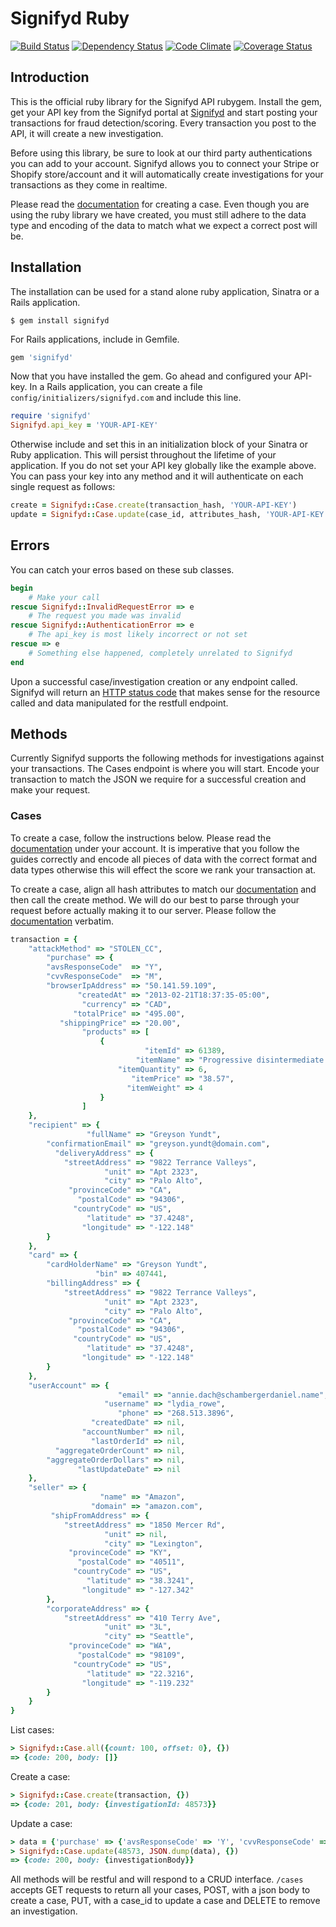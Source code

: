 # Signifyd Ruby 

[![Build Status](https://travis-ci.org/signifyd/signifyd-ruby.png?branch=master)](https://travis-ci.org/signifyd/signifyd-ruby)
[![Dependency Status](https://gemnasium.com/signifyd/signifyd-ruby.png)](https://gemnasium.com/signifyd/signifyd-ruby)
[![Code Climate](https://codeclimate.com/github/signifyd/signifyd-ruby.png)](https://codeclimate.com/github/signifyd/signifyd-ruby)
[![Coverage Status](https://coveralls.io/repos/signifyd/signifyd-ruby/badge.png?branch=master)](https://coveralls.io/r/signifyd/signifyd-ruby)

## Introduction
This is the official ruby library for the Signifyd API rubygem. Install the gem, get your API key from the Signifyd portal at [Signifyd](https://signifyd.com) and start posting your transactions for fraud detection/scoring. Every transaction you post to the API, it will create a new investigation. 

Before using this library, be sure to look at our third party authentications you can add to your account. Signifyd allows you to connect your Stripe or Shopify store/account and it will automatically create investigations for your transactions as they come in realtime. 

Please read the [documentation](https://www.signifyd.com/docs/api) for creating a case. Even though you are using the ruby library we have created, you must still adhere to the data type and encoding of the data to match what we expect a correct post will be.

## Installation 
The installation can be used for a stand alone ruby application, Sinatra or a Rails application.

	$ gem install signifyd
	
For Rails applications, include in Gemfile.

```ruby
gem 'signifyd'
```

Now that you have installed the gem. Go ahead and configured your API-key. In a Rails application, you can create a file `config/initializers/signifyd.com` and include this line. 

```ruby
require 'signifyd'
Signifyd.api_key = 'YOUR-API-KEY'
```
	
Otherwise include and set this in an initialization block of your Sinatra or Ruby application. This will persist throughout the lifetime of your application. If you do not set your API key globally like the example above. You can pass your key into any method and it will authenticate on each single request as follows:

```ruby
create = Signifyd::Case.create(transaction_hash, 'YOUR-API-KEY')
update = Signifyd::Case.update(case_id, attributes_hash, 'YOUR-API-KEY')
```

## Errors
You can catch your erros based on these sub classes. 

```ruby
begin
  	# Make your call
rescue Signifyd::InvalidRequestError => e
	# The request you made was invalid
rescue Signifyd::AuthenticationError => e
	# The api_key is most likely incorrect or not set
rescue => e
  	# Something else happened, completely unrelated to Signifyd
end
```

Upon a successful case/investigation creation or any endpoint called. Signifyd will return an [HTTP status code](http://httpstatus.es/) that makes sense for the resource called and data manipulated for the restfull endpoint.

## Methods
Currently Signifyd supports the following methods for investigations against your transactions. The Cases endpoint is where you will start. Encode your transaction to match the JSON we require for a successful creation and make your request.

### Cases
To create a case, follow the instructions below. Please read the [documentation](https://www.signifyd.com/docs/api) under your account. It is imperative that you follow the guides correctly and encode all pieces of data with the correct format and data types otherwise this will effect the score we rank your transaction at. 

To create a case, align all hash attributes to match our [documentation](https://www.signifyd.com/docs/api) and then call the create method. We will do our best to parse through your request before actually making it to our server. Please follow the [documentation](https://www.signifyd.com/docs/api) verbatim. 

```ruby
transaction = {
    "attackMethod" => "STOLEN_CC",
        "purchase" => {
        "avsResponseCode"  => "Y",
        "cvvResponseCode"  => "M",
        "browserIpAddress" => "50.141.59.109",
               "createdAt" => "2013-02-21T18:37:35-05:00",
                "currency" => "CAD",
              "totalPrice" => "495.00",
           "shippingPrice" => "20.00",
                "products" => [
                    {
                              "itemId" => 61389,
                            "itemName" => "Progressive disintermediate moderator",
                        "itemQuantity" => 6,
                           "itemPrice" => "38.57",
                          "itemWeight" => 4
                    }
                ]
    },
    "recipient" => {
                 "fullName" => "Greyson Yundt",
        "confirmationEmail" => "greyson.yundt@domain.com",
          "deliveryAddress" => {
            "streetAddress" => "9822 Terrance Valleys",
                     "unit" => "Apt 2323",
                     "city" => "Palo Alto",
             "provinceCode" => "CA",
               "postalCode" => "94306",
              "countryCode" => "US",
                 "latitude" => "37.4248",
                "longitude" => "-122.148"
        }
    },
    "card" => {
        "cardHolderName" => "Greyson Yundt",
                   "bin" => 407441,
        "billingAddress" => {
            "streetAddress" => "9822 Terrance Valleys",
                     "unit" => "Apt 2323",
                     "city" => "Palo Alto",
             "provinceCode" => "CA",
               "postalCode" => "94306",
              "countryCode" => "US",
                 "latitude" => "37.4248",
                "longitude" => "-122.148"
        }
    },
    "userAccount" => {
                        "email" => "annie.dach@schambergerdaniel.name",
                     "username" => "lydia_rowe",
                        "phone" => "268.513.3896",
                  "createdDate" => nil,
                "accountNumber" => nil,
                  "lastOrderId" => nil,
          "aggregateOrderCount" => nil,
        "aggregateOrderDollars" => nil,
               "lastUpdateDate" => nil
    },
    "seller" => {
                    "name" => "Amazon",
                  "domain" => "amazon.com",
         "shipFromAddress" => {
            "streetAddress" => "1850 Mercer Rd",
                     "unit" => nil,
                     "city" => "Lexington",
             "provinceCode" => "KY",
               "postalCode" => "40511",
              "countryCode" => "US",
                 "latitude" => "38.3241",
                "longitude" => "-127.342"
        },
        "corporateAddress" => {
            "streetAddress" => "410 Terry Ave",
                     "unit" => "3L",
                     "city" => "Seattle",
             "provinceCode" => "WA",
               "postalCode" => "98109",
              "countryCode" => "US",
                 "latitude" => "22.3216",
                "longitude" => "-119.232"
        }
    }
}
```

List cases:
```ruby
> Signifyd::Case.all({count: 100, offset: 0}, {})
=> {code: 200, body: []}
```

Create a case: 

```ruby
> Signifyd::Case.create(transaction, {})
=> {code: 201, body: {investigationId: 48573}}
```

Update a case: 

```ruby
> data = {'purchase' => {'avsResponseCode' => 'Y', 'cvvResponseCode' => 'M'}}
> Signifyd::Case.update(48573, JSON.dump(data), {})
=> {code: 200, body: {investigationBody}}
```

All methods will be restful and will respond to a CRUD interface. `/cases` accepts GET requests to return all your cases, POST, with a json body to create a case, PUT, with a case_id to update a case and DELETE to remove an investigation.


